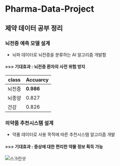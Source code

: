 # Pharma-Data-Project
## 제약 데이터 공부 정리
### 뇌전증 예측 모델 설계
- 뇌파 데이터로 뇌전증을 분류하는 AI 알고리즘 개발함
#### >>> 기대효과 : 뇌전증 환자의 사전 위험 방지

|class|Accuarcy|
|------|---|
|뇌전증|**0.986**|
|뇌종양|0.827|
|건강|0.826|

### 의약품 추천시스템 설계
- 약품 데이터로 사용 목적에 따른 추천시스템 알고리즘 개발
#### >>> 기대효과 : 증상에 대한 편리한 약물 정보 획득 가능  

![스크린샷](https://github.com/seung-bin99/Pharma-Data-Project/assets/153293674/69734506-579c-463f-9599-679c6da38555)
